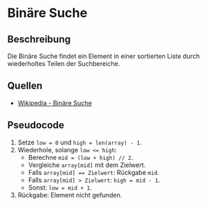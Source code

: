 # Binäre Suche

## Beschreibung
Die Binäre Suche findet ein Element in einer sortierten Liste durch wiederholtes Teilen der Suchbereiche.

## Quellen
- [Wikipedia - Binäre Suche](https://de.wikipedia.org/wiki/Bin%C3%A4re_Suche)

## Pseudocode
1. Setze `low = 0` und `high = len(array) - 1`.
2. Wiederhole, solange `low <= high`:
   - Berechne `mid = (low + high) // 2`.
   - Vergleiche `array[mid]` mit dem Zielwert.
   - Falls `array[mid] == Zielwert`: Rückgabe `mid`.
   - Falls `array[mid] > Zielwert`: `high = mid - 1`.
   - Sonst: `low = mid + 1`.
3. Rückgabe: Element nicht gefunden.
